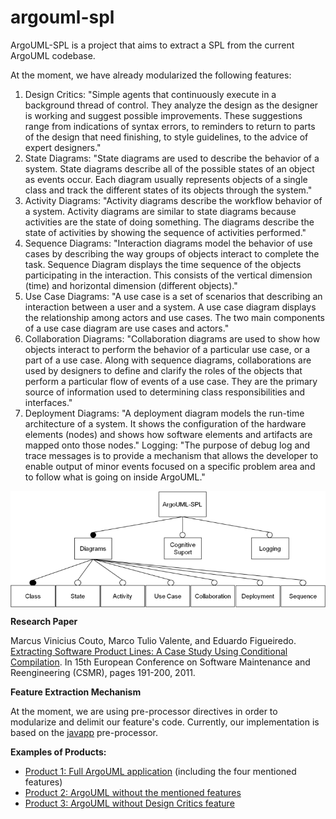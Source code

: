 # argouml-spl

ArgoUML-SPL is a project that aims to extract a SPL from the current ArgoUML codebase.

At the moment, we have already modularized the following features:

<OL>

<LI> Design Critics: "Simple agents that continuously execute in a background thread of control. They analyze the design as the designer is working and suggest possible improvements. These suggestions range from indications of syntax errors, to reminders to return to parts of the design that need finishing, to style guidelines, to the advice of expert designers."

<LI> State Diagrams: "State diagrams are used to describe the behavior of a system. State diagrams describe all of the possible states of an object as events occur. Each diagram usually represents objects of a single class and track the different states of its objects through the system."

<LI> Activity Diagrams: "Activity diagrams describe the workflow behavior of a system. Activity diagrams are similar to state diagrams because activities are the state of doing something. The diagrams describe the state of activities by showing the sequence of activities performed."

<LI> Sequence Diagrams: "Interaction diagrams model the behavior of use cases by describing the way groups of objects interact to complete the task. Sequence Diagram displays the time sequence of the objects participating in the interaction. This consists of the vertical dimension (time) and horizontal dimension (different objects)."

<LI> Use Case Diagrams: "A use case is a set of scenarios that describing an interaction between a user and a system. A use case diagram displays the relationship among actors and use cases. The two main components of a use case diagram are use cases and actors."

<LI> Collaboration Diagrams: "Collaboration diagrams are used to show how objects interact to perform the behavior of a particular use case, or a part of a use case. Along with sequence diagrams, collaborations are used by designers to define and clarify the roles of the objects that perform a particular flow of events of a use case. They are the primary source of information used to determining class responsibilities and interfaces."

<LI> Deployment Diagrams: "A deployment diagram models the run-time architecture of a system. It shows the configuration of the hardware elements (nodes) and shows how software elements and artifacts are mapped onto those nodes."
Logging: "The purpose of debug log and trace messages is to provide a mechanism that allows the developer to enable output of minor events focused on a specific problem area and to follow what is going on inside ArgoUML."

</OL>

<center><img align="middle" alt="ArgoUML-SPL Feature Model" src="https://github.com/ASERG-UFMG/argouml-spl/blob/master/ArgoUML-SPL_FeatureModel.png"></center>


<B> Research Paper</B>

Marcus Vinicius Couto, Marco Tulio Valente, and Eduardo Figueiredo. <A HREF="http://homepages.dcc.ufmg.br/~mtov/pub/2011_csmr_argouml.pdf"> Extracting Software Product Lines: A Case Study Using Conditional Compilation</A>. In 15th European Conference on Software Maintenance and Reengineering (CSMR), pages 191-200, 2011.

<p>
<B>Feature Extraction Mechanism</B>

<p>At the moment, we are using pre-processor directives in order to modularize and delimit our feature's code. Currently, our implementation is based on the <a href="http://www.slashdev.ca/javapp/">javapp</a> pre-processor.</p>

<P>
<B>Examples of Products:</B>

<ul>

<li><a href="http://argouml-spl.tigris.org/downloads/argouml-spl_full.zip">Product 1: Full ArgoUML application</a> (including the four mentioned features) 

<li><a href="http://argouml-spl.tigris.org/downloads/argouml-spl_no-features.zip">Product 2: ArgoUML without the  mentioned features</a> 
		
<li><a href="http://argouml-spl.tigris.org/downloads/argouml-spl_no-cognitive.zip">Product 3: ArgoUML without Design Critics feature</a> 

</ul>
